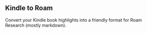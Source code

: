 ## Kindle to Roam

Convert your Kindle book highlights into a friendly format for Roam Research (mostly markdown).
